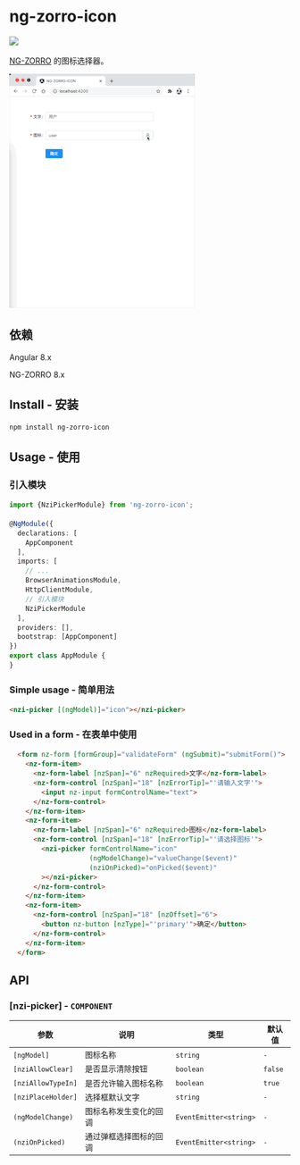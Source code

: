 # ng-zorro-icon

[![](https://img.shields.io/npm/v/ng-zorro-icon.svg)](https://www.npmjs.com/package/ng-zorro-icon)

[NG-ZORRO](https://github.com/NG-ZORRO/ng-zorro-antd) 的图标选择器。

![](other/image1.gif)

## 依赖

Angular 8.x

NG-ZORRO 8.x

## Install - 安装

```bash
npm install ng-zorro-icon
```


## Usage - 使用

### 引入模块

```typescript
import {NziPickerModule} from 'ng-zorro-icon';

@NgModule({
  declarations: [
    AppComponent
  ],
  imports: [
    // ...
    BrowserAnimationsModule,
    HttpClientModule,
    // 引入模块
    NziPickerModule
  ],
  providers: [],
  bootstrap: [AppComponent]
})
export class AppModule {
}
```

### Simple usage - 简单用法

```html
<nzi-picker [(ngModel)]="icon"></nzi-picker>
```

### Used in a form - 在表单中使用

```html
  <form nz-form [formGroup]="validateForm" (ngSubmit)="submitForm()">
    <nz-form-item>
      <nz-form-label [nzSpan]="6" nzRequired>文字</nz-form-label>
      <nz-form-control [nzSpan]="18" [nzErrorTip]="'请输入文字'">
        <input nz-input formControlName="text">
      </nz-form-control>
    </nz-form-item>
    <nz-form-item>
      <nz-form-label [nzSpan]="6" nzRequired>图标</nz-form-label>
      <nz-form-control [nzSpan]="18" [nzErrorTip]="'请选择图标'">
        <nzi-picker formControlName="icon"
                    (ngModelChange)="valueChange($event)"
                    (nziOnPicked)="onPicked($event)"
        ></nzi-picker>
      </nz-form-control>
    </nz-form-item>
    <nz-form-item>
      <nz-form-control [nzSpan]="18" [nzOffset]="6">
        <button nz-button [nzType]="'primary'">确定</button>
      </nz-form-control>
    </nz-form-item>
  </form>
```



## API

### [nzi-picker] - `COMPONENT`

| 参数                | 说明              | 类型                   | 默认值  |
| ------------------ | ----------------- | ---------------------- | ------- |
| `[ngModel]`        | 图标名称            | `string`               | `-`     |
| `[nziAllowClear]`  | 是否显示清除按钮     | `boolean`              | `false` |
| `[nziAllowTypeIn]` | 是否允许输入图标名称  | `boolean`              | `true` |
| `[nziPlaceHolder]` | 选择框默认文字       | `string`               | `-`     |
| `(ngModelChange)`  | 图标名称发生变化的回调 | `EventEmitter<string>` | `-`     |
| `(nziOnPicked)`    | 通过弹框选择图标的回调 | `EventEmitter<string>` | `-`     |

